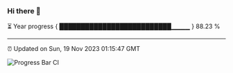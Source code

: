 ### Hi there 👋

⏳ Year progress { ██████████████████████████▁▁▁▁ } 88.23 %

---

⏰ Updated on Sun, 19 Nov 2023 01:15:47 GMT

![Progress Bar CI](https://github.com/liununu/liununu/workflows/Progress%20Bar%20CI/badge.svg)
